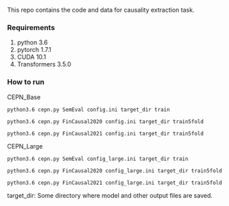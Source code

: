 This repo contains the code and data for causality extraction task.

### Requirements ###

1) python 3.6
2) pytorch 1.7.1
3) CUDA 10.1
4) Transformers 3.5.0

### How to run ###

CEPN_Base

	python3.6 cepn.py SemEval config.ini target_dir train

	python3.6 cepn.py FinCausal2020 config.ini target_dir train5fold

	python3.6 cepn.py FinCausal2021 config.ini target_dir train5fold

CEPN_Large

	python3.6 cepn.py SemEval config_large.ini target_dir train

	python3.6 cepn.py FinCausal2020 config_large.ini target_dir train5fold

	python3.6 cepn.py FinCausal2021 config_large.ini target_dir train5fold

target_dir: Some directory where model and other output files are saved.